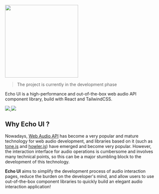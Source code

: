 <img src="https://github.com/codeacme17/echo-ui/assets/67408722/8222b369-5f71-428e-97f9-f648f05cab70" width="240"/></br>

> The project is currently in the development phase

Echo UI is a high-performance and out-of-the-box web audio API component library, build with React and TailwindCSS.

<a href="./ROADMAP.md"> 
  <img src="https://img.shields.io/badge/ROADMAP-ffbe3b?style=flat" />
</a>

<a href="./LICENSE.md"> 
  <img src="https://img.shields.io/badge/License-MIT-ffbe3b?style=flat&labelColor=ffbe3b" />
</a>

<h2> Why Echo UI ? </h2>

Nowadays, [Web Audio API](https://developer.mozilla.org/en-US/docs/Web/API/Web_Audio_API) has become a very popular and mature technology for web audio development, and libraries based on it (such as [tone.js](https://github.com/Tonejs/Tone.js) and [howler.js](https://github.com/goldfire/howler.js)) have emerged and become very popular. However, the interaction interface for audio operations is cumbersome and involves many technical points, so this can be a major stumbling block to the development of this technology.

**Echo UI** aims to simplify the development process of audio interaction pages, reduce the burden on the developer's mind, and allow users to use out-of-the-box component libraries to quickly build an elegant audio interaction application!

</br>
